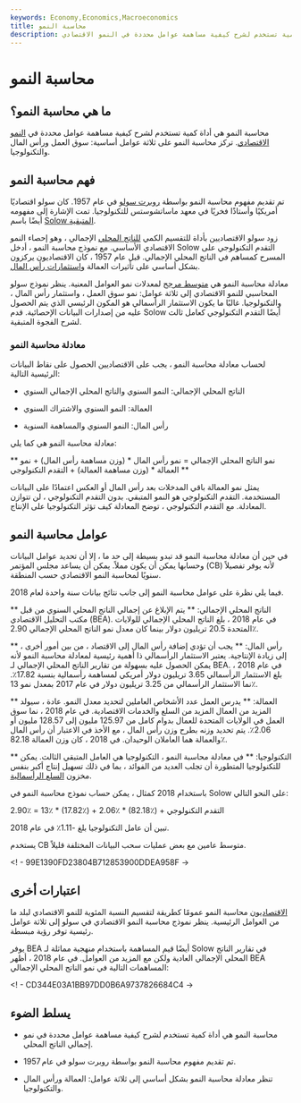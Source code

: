 ```yaml
---
keywords: Economy,Economics,Macroeconomics
title: محاسبة النمو
description: محاسبة النمو هي أداة كمية تستخدم لشرح كيفية مساهمة عوامل محددة في النمو الاقتصادي.
---
```


# محاسبة النمو
## ما هي محاسبة النمو؟

محاسبة النمو هي أداة كمية تستخدم لشرح كيفية مساهمة عوامل محددة في [النمو الاقتصادي](/economicgrowth). تركز محاسبة النمو على ثلاثة عوامل أساسية: سوق العمل ورأس المال والتكنولوجيا.

## فهم محاسبة النمو

تم تقديم مفهوم محاسبة النمو بواسطة [روبرت سولو](/robert-solow) في عام 1957. كان سولو اقتصاديًا أمريكيًا وأستاذًا فخريًا في معهد ماساتشوستس للتكنولوجيا. تمت الإشارة إلى مفهومه أيضًا باسم [Solow المتبقية](/solow-residual).

زود سولو الاقتصاديين بأداة للتقسيم الكمي [للناتج المحلي](/gdp) الإجمالي ، وهو إحصاء النمو الاقتصادي الأساسي. مع نموذج محاسبة النمو ، أدخل Solow التقدم التكنولوجي على المسرح كمساهم في الناتج المحلي الإجمالي. قبل عام 1957 ، كان الاقتصاديون يركزون بشكل أساسي على تأثيرات العمالة [واستثمارات رأس المال](/capital-investment).

معادلة محاسبة النمو هي [متوسط مرجح](/weightedaverage) لمعدلات نمو العوامل المعنية. ينظر نموذج سولو المحاسبي للنمو الاقتصادي إلى ثلاثة عوامل: نمو سوق العمل ، واستثمار رأس المال ، والتكنولوجيا. غالبًا ما يكون الاستثمار الرأسمالي هو المكون الرئيسي الذي يتم الحصول عليه من إصدارات البيانات الإحصائية. قدم Solow أيضًا التقدم التكنولوجي كعامل ثالث لشرح الفجوة المتبقية.

### معادلة محاسبة النمو

لحساب معادلة محاسبة النمو ، يجب على الاقتصاديين الحصول على نقاط البيانات الرئيسية التالية:

- الناتج المحلي الإجمالي: النمو السنوي والناتج المحلي الإجمالي السنوي

- العمالة: النمو السنوي والاشتراك السنوي

- رأس المال: النمو السنوي والمساهمة السنوية

معادلة محاسبة النمو هي كما يلي:

** نمو الناتج المحلي الإجمالي = نمو رأس المال * (وزن مساهمة رأس المال) + نمو العمالة * (وزن مساهمة العمالة) + التقدم التكنولوجي **

يمثل نمو العمالة باقي المدخلات بعد رأس المال أو العكس اعتمادًا على البيانات المستخدمة. التقدم التكنولوجي هو النمو المتبقي. بدون التقدم التكنولوجي ، لن تتوازن المعادلة. مع التقدم التكنولوجي ، توضح المعادلة كيف تؤثر التكنولوجيا على الإنتاج.

## عوامل محاسبة النمو

في حين أن معادلة محاسبة النمو قد تبدو بسيطة إلى حد ما ، إلا أن تحديد عوامل البيانات وحسابها يمكن أن يكون مملاً. يمكن أن يساعد مجلس المؤتمر (CB) لأنه يوفر تفصيلاً سنويًا لمحاسبة النمو الاقتصادي حسب المنطقة.

فيما يلي نظرة على عوامل محاسبة النمو إلى جانب نتائج بيانات سنة واحدة لعام 2018.

** الناتج المحلي الإجمالي: ** يتم الإبلاغ عن إجمالي الناتج المحلي السنوي من قبل مكتب التحليل الاقتصادي (BEA). في عام 2018 ، بلغ الناتج المحلي الإجمالي للولايات المتحدة 20.5 تريليون دولار بينما كان معدل نمو الناتج المحلي الإجمالي 2.90٪.

** رأس المال: ** يجب أن تؤدي إضافة رأس المال إلى الاقتصاد ، من بين أمور أخرى ، إلى زيادة الإنتاجية. يعتبر الاستثمار الرأسمالي ذا أهمية رئيسية لمعادلة محاسبة النمو لأنه يمكن الحصول عليه بسهولة من تقارير الناتج المحلي الإجمالي لـ BEA. في عام 2018 ، بلغ الاستثمار الرأسمالي 3.65 تريليون دولار أمريكي لمساهمة رأسمالية بنسبة 17.82٪. نما الاستثمار الرأسمالي من 3.25 تريليون دولار في عام 2017 بمعدل نمو 13٪.

** العمالة: ** يدرس العمل عدد الأشخاص العاملين لتحديد معدل النمو. عادة ، سيولد المزيد من العمال المزيد من السلع والخدمات الاقتصادية. في عام 2018 ، نما سوق العمل في الولايات المتحدة للعمال بدوام كامل من 125.97 مليون إلى 128.57 مليون أو 2.06٪. يتم تحديد وزنه بطرح وزن رأس المال ، مع الأخذ في الاعتبار أن رأس المال والعمالة هما العاملان الوحيدان. في 2018 ، كان وزن العمالة 82.18٪.

** التكنولوجيا: ** في معادلة محاسبة النمو ، التكنولوجيا هي العامل المتبقي الثالث. يمكن للتكنولوجيا المتطورة أن تجلب العديد من الفوائد ، بما في ذلك تسهيل إنتاج أكبر بنفس مخزون [السلع الرأسمالية](/capitalgoods).

باستخدام 2018 كمثال ، يمكن حساب نموذج محاسبة النمو في Solow على النحو التالي:

2.90٪ = 13٪ * (17.82٪) + 2.06٪ * (82.18٪) + التقدم التكنولوجي

تبين أن عامل التكنولوجيا بلغ -1.11٪ في عام 2018.

يستخدم CB متوسط عامين مع بعض عمليات سحب البيانات المختلفة قليلاً.

<! - 99E1390FD23804B712853900DDEA958F ->

## اعتبارات أخرى

[الاقتصاديون](/economist) محاسبة النمو عمومًا كطريقة لتقسيم النسبة المئوية للنمو الاقتصادي لبلد ما من العوامل الرئيسية. ينظر نموذج محاسبة النمو الاقتصادي في سولو إلى ثلاثة عوامل رئيسية توفر رؤية مبسطة.

يوفر BEA أيضًا قيم المساهمة باستخدام منهجية مماثلة لـ Solow في تقارير الناتج المحلي الإجمالي العادية ولكن مع المزيد من العوامل. في عام 2018 ، أظهر BEA المساهمات التالية في نمو الناتج المحلي الإجمالي:

<! - CD344E03A1BB97DD0B6A9737826684C4 ->

## يسلط الضوء

- محاسبة النمو هي أداة كمية تستخدم لشرح كيفية مساهمة عوامل محددة في نمو إجمالي الناتج المحلي.

- تم تقديم مفهوم محاسبة النمو بواسطة روبرت سولو في عام 1957.

- تنظر معادلة محاسبة النمو بشكل أساسي إلى ثلاثة عوامل: العمالة ورأس المال والتكنولوجيا.

